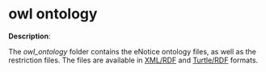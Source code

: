 # owl ontology 

**Description**:

The *owl_ontology* folder contains the eNotice ontology files, as well as the restriction files. The files are available in [XML/RDF](https://www.w3.org/RDF/) and [Turtle/RDF](https://www.w3.org/TR/turtle/) formats.
